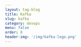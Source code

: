 ```yaml
---
layout: tag-blog
title: Kafka
slug: kafka
category: devops
menu: false
order: 8
header-img: '/img/kafka-logo.png'
---
```

